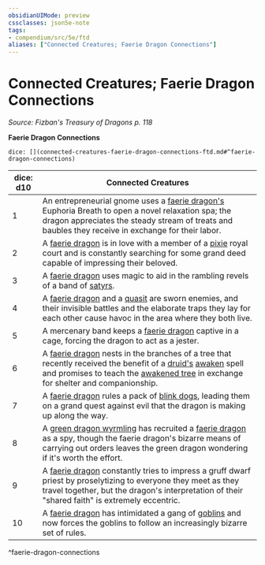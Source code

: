 ```yaml
---
obsidianUIMode: preview
cssclasses: json5e-note
tags:
- compendium/src/5e/ftd
aliases: ["Connected Creatures; Faerie Dragon Connections"]
---
```

# Connected Creatures; Faerie Dragon Connections
*Source: Fizban's Treasury of Dragons p. 118* 

**Faerie Dragon Connections**

`dice: [](connected-creatures-faerie-dragon-connections-ftd.md#^faerie-dragon-connections)`

| dice: d10 | Connected Creatures |
|-----------|---------------------|
| 1 | An entrepreneurial gnome uses a [faerie dragon's](/3-Mechanics/CLI/bestiary/dragon/faerie-dragon-violet.md) Euphoria Breath to open a novel relaxation spa; the dragon appreciates the steady stream of treats and baubles they receive in exchange for their labor. |
| 2 | A [faerie dragon](/3-Mechanics/CLI/bestiary/dragon/faerie-dragon-violet.md) is in love with a member of a [pixie](/3-Mechanics/CLI/bestiary/fey/pixie.md) royal court and is constantly searching for some grand deed capable of impressing their beloved. |
| 3 | A [faerie dragon](/3-Mechanics/CLI/bestiary/dragon/faerie-dragon-violet.md) uses magic to aid in the rambling revels of a band of [satyrs](/3-Mechanics/CLI/bestiary/fey/satyr.md). |
| 4 | A [faerie dragon](/3-Mechanics/CLI/bestiary/dragon/faerie-dragon-violet.md) and a [quasit](/3-Mechanics/CLI/bestiary/fiend/quasit.md) are sworn enemies, and their invisible battles and the elaborate traps they lay for each other cause havoc in the area where they both live. |
| 5 | A mercenary band keeps a [faerie dragon](/3-Mechanics/CLI/bestiary/dragon/faerie-dragon-violet.md) captive in a cage, forcing the dragon to act as a jester. |
| 6 | A [faerie dragon](/3-Mechanics/CLI/bestiary/dragon/faerie-dragon-violet.md) nests in the branches of a tree that recently received the benefit of a [druid's](/3-Mechanics/CLI/bestiary/humanoid/druid.md) [awaken](/3-Mechanics/CLI/spells/awaken.md) spell and promises to teach the [awakened tree](/3-Mechanics/CLI/bestiary/plant/awakened-tree.md) in exchange for shelter and companionship. |
| 7 | A [faerie dragon](/3-Mechanics/CLI/bestiary/dragon/faerie-dragon-violet.md) rules a pack of [blink dogs](/3-Mechanics/CLI/bestiary/fey/blink-dog.md), leading them on a grand quest against evil that the dragon is making up along the way. |
| 8 | A [green dragon wyrmling](/3-Mechanics/CLI/bestiary/dragon/green-dragon-wyrmling.md) has recruited a [faerie dragon](/3-Mechanics/CLI/bestiary/dragon/faerie-dragon-violet.md) as a spy, though the faerie dragon's bizarre means of carrying out orders leaves the green dragon wondering if it's worth the effort. |
| 9 | A [faerie dragon](/3-Mechanics/CLI/bestiary/dragon/faerie-dragon-violet.md) constantly tries to impress a gruff dwarf priest by proselytizing to everyone they meet as they travel together, but the dragon's interpretation of their "shared faith" is extremely eccentric. |
| 10 | A [faerie dragon](/3-Mechanics/CLI/bestiary/dragon/faerie-dragon-violet.md) has intimidated a gang of [goblins](/3-Mechanics/CLI/bestiary/humanoid/goblin.md) and now forces the goblins to follow an increasingly bizarre set of rules. |
^faerie-dragon-connections